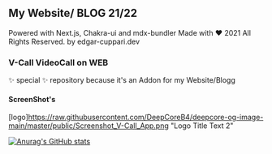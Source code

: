 ## My Website/ BLOG 21/22 

Powered with Next.js, Chakra-ui and mdx-bundler 
Made with ❤️ 2021 All Rights Reserved. by edgar-cuppari.dev

### V-Call VideoCall on WEB

✨ special ✨ repository because it's an Addon for my Website/Blogg

#### ScreenShot's

[logo]https://raw.githubusercontent.com/DeepCoreB4/deepcore-og-image-main/master/public/Screenshot_V-Call_App.png "Logo Title Text 2"

[![Anurag's GitHub stats](https://github-readme-stats.vercel.app/api?username=deepcoreb4)](https://github.com/deepcoreb4/github-readme-stats)
